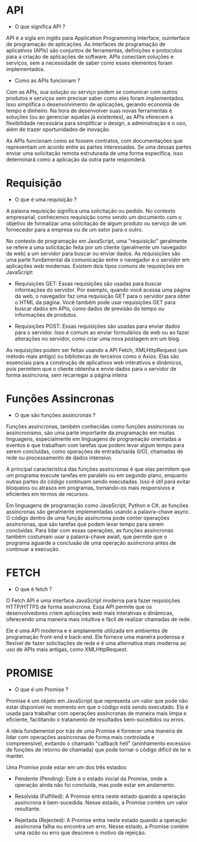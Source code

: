 # API

- O que significa API ? 

API é a sigla em inglês para Application Programming Interface, ouinterface de programação de aplicações. As interfaces de programação de aplicativos (APIs) são conjuntos de ferramentas, definições e protocolos para a criação de aplicações de software. APIs conectam soluções e serviços, sem a necessidade de saber como esses elementos foram implementados.


- Como as APIs funcionam ?

Com as APIs, sua solução ou serviço podem se comunicar com outros produtos e serviços sem precisar saber como eles foram implementados. Isso simplifica o desenvolvimento de aplicações, gerando economia de tempo e dinheiro. Na hora de desenvolver suas novas ferramentas e soluções (ou ao gerenciar aquelas já existentes), as APIs oferecem a flexibilidade necessária para simplificar o design, a administração e o uso, além de trazer oportunidades de inovação.

As APIs funcionam como se fossem contratos, com documentações que representam um acordo entre as partes interessadas. Se uma dessas partes enviar uma solicitação remota estruturada de uma forma específica, isso determinará como a aplicação da outra parte responderá.

# Requisição

- O que é uma requisição ?

A palavra requisição significa uma solicitação ou pedido. No contexto empresarial, conhecemos requisição como sendo um documento com o objetivo de formalizar uma solicitação de algum produto ou serviço de um fornecedor para a empresa ou de um setor para o outro.

No contexto de programação em JavaScript, uma "requisição" geralmente se refere a uma solicitação feita por um cliente (geralmente um navegador da web) a um servidor para buscar ou enviar dados. As requisições são uma parte fundamental da comunicação entre o navegador e o servidor em aplicações web modernas. Existem dois tipos comuns de requisições em JavaScript:

* Requisições GET: Essas requisições são usadas para buscar informações do servidor. Por exemplo, quando você acessa uma página da web, o navegador faz uma requisição GET para o servidor para obter o HTML da página. Você também pode usar requisições GET para buscar dados em APIs, como dados de previsão do tempo ou informações de produtos.

* Requisições POST: Essas requisições são usadas para enviar dados para o servidor. Isso é comum ao enviar formulários da web ou ao fazer alterações no servidor, como criar uma nova postagem em um blog.

As requisições podem ser feitas usando a API Fetch, XMLHttpRequest (um método mais antigo) ou bibliotecas de terceiros como o Axios. Elas são essenciais para a construção de aplicativos web interativos e dinâmicos, pois permitem que o cliente obtenha e envie dados para o servidor de forma assíncrona, sem recarregar a página inteira

# Funções Assincronas  

- O que são funções assincronas ?

Funções assíncronas, também conhecidas como funções assíncronas ou assincronismo, são uma parte importante da programação em muitas linguagens, especialmente em linguagens de programação orientadas a eventos e que trabalham com tarefas que podem levar algum tempo para serem concluídas, como operações de entrada/saída (I/O), chamadas de rede ou processamento de dados intensivo.

A principal característica das funções assíncronas é que elas permitem que um programa execute tarefas em paralelo ou em segundo plano, enquanto outras partes do código continuam sendo executadas. Isso é útil para evitar bloqueios ou atrasos em programas, tornando-os mais responsivos e eficientes em termos de recursos.

Em linguagens de programação como JavaScript, Python e C#, as funções assíncronas são geralmente implementadas usando a palavra-chave async. O código dentro de uma função assíncrona pode conter operações assíncronas, que são tarefas que podem levar tempo para serem concluídas. Para lidar com essas operações, as funções assíncronas também costumam usar a palavra-chave await, que permite que o programa aguarde a conclusão de uma operação assíncrona antes de continuar a execução.

# FETCH

-   O que é fetch ?

O Fetch API é uma interface JavaScript moderna para fazer requisições HTTP/HTTPS de forma assíncrona. Essa API permite que os desenvolvedores criem aplicações web mais interativas e dinâmicas, oferecendo uma maneira mais intuitiva e fácil de realizar chamadas de rede.

Ele é uma API moderna e é amplamente utilizada em ambientes de programação front-end e back-end. Ele fornece uma maneira poderosa e flexível de fazer solicitações de rede e é uma alternativa mais moderna ao uso de APIs mais antigas, como XMLHttpRequest.

# PROMISE

- O que é um Promise ?

Promise é um objeto em JavaScript que representa um valor que pode não estar disponível no momento em que o código está sendo executado. Ela é usada para trabalhar com operações assíncronas de maneira mais limpa e eficiente, facilitando o tratamento de resultados bem-sucedidos ou erros.

A ideia fundamental por trás de uma Promise é fornecer uma maneira de lidar com operações assíncronas de forma mais controlada e compreensível, evitando o chamado "callback hell" (aninhamento excessivo de funções de retorno de chamada) que pode tornar o código difícil de ler e manter.

Uma Promise pode estar em um dos três estados:

* Pendente (Pending): Este é o estado inicial da Promise, onde a operação ainda não foi concluída, mas pode estar em andamento.

* Resolvida (Fulfilled): A Promise entra neste estado quando a operação assíncrona é bem-sucedida. Nesse estado, a Promise contém um valor resultante.

* Rejeitada (Rejected): A Promise entra neste estado quando a operação assíncrona falha ou encontra um erro. Nesse estado, a Promise contém uma razão ou erro que descreve o motivo da rejeição.



